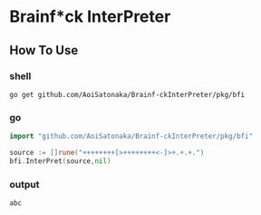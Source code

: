 # Brainf*ck InterPreter

## How To Use

### shell

``` shell
go get github.com/AoiSatonaka/Brainf-ckInterPreter/pkg/bfi
```

### go

``` go
import "github.com/AoiSatonaka/Brainf-ckInterPreter/pkg/bfi"

source := []rune("++++++++[>++++++++<-]>+.+.+.")
bfi.InterPret(source,nil)
```

### output

``` shell
abc
```
